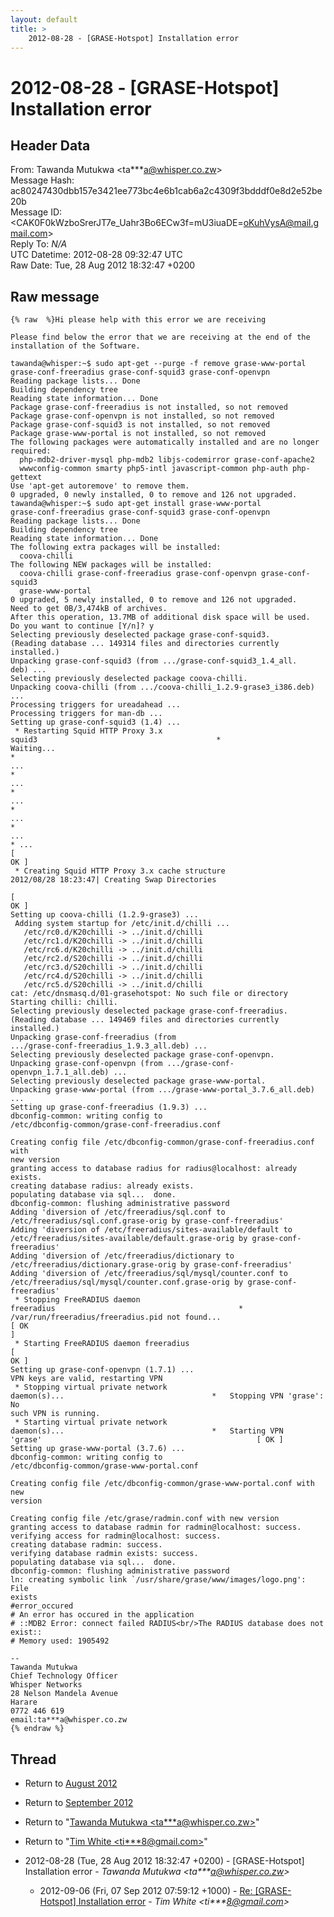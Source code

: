 ```yaml
---
layout: default
title: >
    2012-08-28 - [GRASE-Hotspot] Installation error
---
```


# 2012-08-28 - [GRASE-Hotspot] Installation error

## Header Data

From: Tawanda Mutukwa \<ta***a@whisper.co.zw\><br>
Message Hash: ac80247430dbb157e3421ee773bc4e6b1cab6a2c4309f3bdddf0e8d2e52be20b<br>
Message ID: \<CAK0F0kWzboSrerJT7e_Uahr3Bo6ECw3f=mU3iuaDE=oKuhVysA@mail.gmail.com\><br>
Reply To: _N/A_<br>
UTC Datetime: 2012-08-28 09:32:47 UTC<br>
Raw Date: Tue, 28 Aug 2012 18:32:47 +0200<br>

## Raw message

```
{% raw  %}Hi please help with this error we are receiving

Please find below the error that we are receiving at the end of the
installation of the Software.

tawanda@whisper:~$ sudo apt-get --purge -f remove grase-www-portal
grase-conf-freeradius grase-conf-squid3 grase-conf-openvpn
Reading package lists... Done
Building dependency tree
Reading state information... Done
Package grase-conf-freeradius is not installed, so not removed
Package grase-conf-openvpn is not installed, so not removed
Package grase-conf-squid3 is not installed, so not removed
Package grase-www-portal is not installed, so not removed
The following packages were automatically installed and are no longer
required:
  php-mdb2-driver-mysql php-mdb2 libjs-codemirror grase-conf-apache2
  wwwconfig-common smarty php5-intl javascript-common php-auth php-gettext
Use 'apt-get autoremove' to remove them.
0 upgraded, 0 newly installed, 0 to remove and 126 not upgraded.
tawanda@whisper:~$ sudo apt-get install grase-www-portal
grase-conf-freeradius grase-conf-squid3 grase-conf-openvpn
Reading package lists... Done
Building dependency tree
Reading state information... Done
The following extra packages will be installed:
  coova-chilli
The following NEW packages will be installed:
  coova-chilli grase-conf-freeradius grase-conf-openvpn grase-conf-squid3
  grase-www-portal
0 upgraded, 5 newly installed, 0 to remove and 126 not upgraded.
Need to get 0B/3,474kB of archives.
After this operation, 13.7MB of additional disk space will be used.
Do you want to continue [Y/n]? y
Selecting previously deselected package grase-conf-squid3.
(Reading database ... 149314 files and directories currently installed.)
Unpacking grase-conf-squid3 (from .../grase-conf-squid3_1.4_all.
deb) ...
Selecting previously deselected package coova-chilli.
Unpacking coova-chilli (from .../coova-chilli_1.2.9-grase3_i386.deb) ...
Processing triggers for ureadahead ...
Processing triggers for man-db ...
Setting up grase-conf-squid3 (1.4) ...
 * Restarting Squid HTTP Proxy 3.x
squid3                                        *
Waiting...
*
...
*
...
*
...
*
...
*
...
* ...                                                                   [
OK ]
 * Creating Squid HTTP Proxy 3.x cache structure
2012/08/28 18:23:47| Creating Swap Directories
                                                                         [
OK ]
Setting up coova-chilli (1.2.9-grase3) ...
 Adding system startup for /etc/init.d/chilli ...
   /etc/rc0.d/K20chilli -> ../init.d/chilli
   /etc/rc1.d/K20chilli -> ../init.d/chilli
   /etc/rc6.d/K20chilli -> ../init.d/chilli
   /etc/rc2.d/S20chilli -> ../init.d/chilli
   /etc/rc3.d/S20chilli -> ../init.d/chilli
   /etc/rc4.d/S20chilli -> ../init.d/chilli
   /etc/rc5.d/S20chilli -> ../init.d/chilli
cat: /etc/dnsmasq.d/01-grasehotspot: No such file or directory
Starting chilli: chilli.
Selecting previously deselected package grase-conf-freeradius.
(Reading database ... 149469 files and directories currently installed.)
Unpacking grase-conf-freeradius (from
.../grase-conf-freeradius_1.9.3_all.deb) ...
Selecting previously deselected package grase-conf-openvpn.
Unpacking grase-conf-openvpn (from .../grase-conf-openvpn_1.7.1_all.deb) ...
Selecting previously deselected package grase-www-portal.
Unpacking grase-www-portal (from .../grase-www-portal_3.7.6_all.deb) ...
Setting up grase-conf-freeradius (1.9.3) ...
dbconfig-common: writing config to
/etc/dbconfig-common/grase-conf-freeradius.conf

Creating config file /etc/dbconfig-common/grase-conf-freeradius.conf with
new version
granting access to database radius for radius@localhost: already exists.
creating database radius: already exists.
populating database via sql...  done.
dbconfig-common: flushing administrative password
Adding 'diversion of /etc/freeradius/sql.conf to
/etc/freeradius/sql.conf.grase-orig by grase-conf-freeradius'
Adding 'diversion of /etc/freeradius/sites-available/default to
/etc/freeradius/sites-available/default.grase-orig by grase-conf-freeradius'
Adding 'diversion of /etc/freeradius/dictionary to
/etc/freeradius/dictionary.grase-orig by grase-conf-freeradius'
Adding 'diversion of /etc/freeradius/sql/mysql/counter.conf to
/etc/freeradius/sql/mysql/counter.conf.grase-orig by grase-conf-freeradius'
 * Stopping FreeRADIUS daemon
freeradius                                         *
/var/run/freeradius/freeradius.pid not found...                       [ OK
]
 * Starting FreeRADIUS daemon freeradius                                 [
OK ]
Setting up grase-conf-openvpn (1.7.1) ...
VPN keys are valid, restarting VPN
 * Stopping virtual private network
daemon(s)...                                 *   Stopping VPN 'grase': No
such VPN is running.
 * Starting virtual private network
daemon(s)...                                 *   Starting VPN
'grase'                                                [ OK ]
Setting up grase-www-portal (3.7.6) ...
dbconfig-common: writing config to
/etc/dbconfig-common/grase-www-portal.conf

Creating config file /etc/dbconfig-common/grase-www-portal.conf with new
version

Creating config file /etc/grase/radmin.conf with new version
granting access to database radmin for radmin@localhost: success.
verifying access for radmin@localhost: success.
creating database radmin: success.
verifying database radmin exists: success.
populating database via sql...  done.
dbconfig-common: flushing administrative password
ln: creating symbolic link `/usr/share/grase/www/images/logo.png': File
exists
#error_occured
# An error has occured in the application
# ::MDB2 Error: connect failed RADIUS<br/>The RADIUS database does not
exist::
# Memory used: 1905492

-- 
Tawanda Mutukwa
Chief Technology Officer
Whisper Networks
28 Nelson Mandela Avenue
Harare
0772 446 619
email:ta***a@whisper.co.zw
{% endraw %}
```

## Thread

+ Return to [August 2012](/archive/2012/08)
+ Return to [September 2012](/archive/2012/09)

+ Return to "[Tawanda Mutukwa <ta***a<span>@</span>whisper.co.zw>](/authors/ta___a_at_whisper_co_zw)"
+ Return to "[Tim White <ti***8<span>@</span>gmail.com>](/authors/ti___8_at_gmail_com)"

+ 2012-08-28 (Tue, 28 Aug 2012 18:32:47 +0200) - [GRASE-Hotspot] Installation error - _Tawanda Mutukwa \<ta***a@whisper.co.zw\>_
  + 2012-09-06 (Fri, 07 Sep 2012 07:59:12 +1000) - [Re: [GRASE-Hotspot] Installation error](/archive/2012/09/28a5d9e3abf670abd7ee02df9b803f542f5bedf3f70d833d44c35be2f51b5c43) - _Tim White \<ti***8@gmail.com\>_

